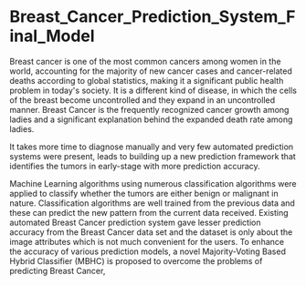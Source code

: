 # Breast_Cancer_Prediction_System_Final_Model

Breast cancer is one of the most common cancers among women in the world, accounting for the majority of new cancer cases and cancer-related deaths according to global statistics, making it a significant public health problem in today's society. It is a different kind of disease, in which the cells of the breast become uncontrolled and they expand in an uncontrolled manner. Breast Cancer is the frequently recognized cancer growth among ladies and a significant explanation behind the expanded death rate among ladies. 

It takes more time to diagnose manually and very few automated prediction systems were present, leads to building up a new prediction framework that identifies the tumors in early-stage with more prediction accuracy. 

Machine Learning algorithms using numerous classification algorithms were applied to classify whether the tumors are either benign or malignant in nature. Classification algorithms are well trained from the previous data and these can predict the new pattern from the current data received. Existing automated Breast Cancer prediction system gave lesser prediction accuracy from the Breast Cancer data set and the dataset is only about the image attributes which is not much convenient for the users. To enhance the accuracy of various prediction models, a novel Majority-Voting Based Hybrid Classifier (MBHC) is proposed to overcome the problems of predicting Breast Cancer,
